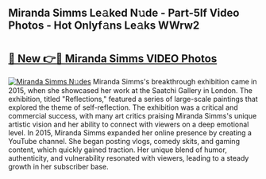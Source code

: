 ## Miranda Simms Le𝚊ked N𝚞de - Part-5lf Video Photos - Hot Onlyf𝚊ns Le𝚊ks WWrw2

# <h2><a href="http://ac3762.deff.icu/?id=Miranda+Simms">🔗 New 👉🔴 Miranda Simms VIDEO Photos</a></h2>

[![Miranda Simms N𝚞des](https://i.imgur.com/rIISA9y.gif)](http://ac3762.deff.icu/?id=Miranda+Simms)
Miranda Simms's breakthrough exhibition came in 2015, when she showcased her work at the Saatchi Gallery in London. The exhibition, titled "Reflections," featured a series of large-scale paintings that explored the theme of self-reflection. The exhibition was a critical and commercial success, with many art critics praising Miranda Simms's unique artistic vision and her ability to connect with viewers on a deep emotional level. In 2015, Miranda Simms expanded her online presence by creating a YouTube channel. She began posting vlogs, comedy skits, and gaming content, which quickly gained traction. Her unique blend of humor, authenticity, and vulnerability resonated with viewers, leading to a steady growth in her subscriber base.

